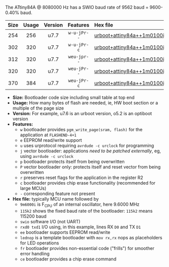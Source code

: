The ATtiny84A @ 8080000 Hz has a SWIO baud rate of 9562 baud = 9600-0.40% baud.

|Size|Usage|Version|Features|Hex file|
|:-:|:-:|:-:|:-:|:--|
|254|256|u7.7|`w-u-jPr--`|[urboot+attiny84a++1m0100i++++1k2_swio_rxb0_txb1_lednop.hex](https://raw.githubusercontent.com/stefanrueger/urboot.hex/main/mcus/attiny84a/internal_oscillator/fint++1m0100_Hz/br++++1k2_bps/urboot+attiny84a++1m0100i++++1k2_swio_rxb0_txb1_lednop.hex)|
|302|320|u7.7|`w-u-jPr-c`|[urboot+attiny84a++1m0100i++++1k2_swio_rxb0_txb1_lednop_fr_ce.hex](https://raw.githubusercontent.com/stefanrueger/urboot.hex/main/mcus/attiny84a/internal_oscillator/fint++1m0100_Hz/br++++1k2_bps/urboot+attiny84a++1m0100i++++1k2_swio_rxb0_txb1_lednop_fr_ce.hex)|
|312|320|u7.7|`weu-jpr--`|[urboot+attiny84a++1m0100i++++1k2_swio_rxb0_txb1_ee_lednop.hex](https://raw.githubusercontent.com/stefanrueger/urboot.hex/main/mcus/attiny84a/internal_oscillator/fint++1m0100_Hz/br++++1k2_bps/urboot+attiny84a++1m0100i++++1k2_swio_rxb0_txb1_ee_lednop.hex)|
|320|320|u7.7|`weu-jPr--`|[urboot+attiny84a++1m0100i++++1k2_swio_rxb0_txb1_ee.hex](https://raw.githubusercontent.com/stefanrueger/urboot.hex/main/mcus/attiny84a/internal_oscillator/fint++1m0100_Hz/br++++1k2_bps/urboot+attiny84a++1m0100i++++1k2_swio_rxb0_txb1_ee.hex)|
|370|384|u7.7|`weu-jPr-c`|[urboot+attiny84a++1m0100i++++1k2_swio_rxb0_txb1_ee_lednop_fr_ce.hex](https://raw.githubusercontent.com/stefanrueger/urboot.hex/main/mcus/attiny84a/internal_oscillator/fint++1m0100_Hz/br++++1k2_bps/urboot+attiny84a++1m0100i++++1k2_swio_rxb0_txb1_ee_lednop_fr_ce.hex)|

- **Size:** Bootloader code size including small table at top end
- **Usage:** How many bytes of flash are needed, ie, HW boot section or a multiple of the page size
- **Version:** For example, u7.6 is an urboot version, o5.2 is an optiboot version
- **Features:**
  + `w` bootloader provides `pgm_write_page(sram, flash)` for the application at `FLASHEND-4+1`
  + `e` EEPROM read/write support
  + `u` uses urprotocol requiring `avrdude -c urclock` for programming
  + `j` vector bootloader: applications *need to be patched externally*, eg, using `avrdude -c urclock`
  + `p` bootloader protects itself from being overwritten
  + `P` vector bootloader only: protects itself and reset vector from being overwritten
  + `r` preserves reset flags for the application in the register R2
  + `c` bootloader provides chip erase functionality (recommended for large MCUs)
  + `-` corresponding feature not present
- **Hex file:** typically MCU name followed by
  + `9m6000i` is F<sub>CPU</sub> of an internal oscillator, here 9.6000 MHz
  + `115k2` shows the fixed baud rate of the bootloader: `115k2` means 115200 baud
  + `swio` software I/O (not UART)
  + `rxd0 txd1` I/O using, in this example, lines RX `D0` and TX `D1`
  + `ee` bootloader supports EEPROM read/write
  + `lednop` is a template bootloader with `mov rx,rx` nops as placeholders for LED operations
  + `fr` bootloader provides non-essential code ("frills") for smoother error handling
  + `ce` bootloader provides a chip erase command
